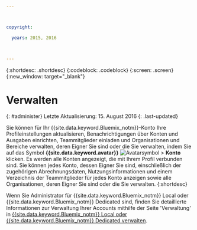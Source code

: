 ```yaml
---



copyright:

  years: 2015, 2016



---
```


{:shortdesc: .shortdesc}
{:codeblock: .codeblock}
{:screen: .screen}
{:new_window: target="_blank"}


# Verwalten
{: #administer}
Letzte Aktualisierung: 15. August 2016
{: .last-updated}

Sie können für Ihr {{site.data.keyword.Bluemix_notm}}-Konto Ihre Profileinstellungen aktualisieren, Benachrichtigungen über Konten und Ausgaben einrichten, Teammitglieder einladen und Organisationen und Bereiche verwalten, deren Eigner Sie sind oder die Sie verwalten, indem Sie auf das Symbol **{{site.data.keyword.avatar}}** ![Avatarsymbol](../icons/i-avatar-icon.svg) &gt; **Konto** klicken. Es werden alle Konten angezeigt, die mit Ihrem Profil verbunden sind. Sie können jedes Konto, dessen Eigner Sie sind, einschließlich der zugehörigen Abrechnungsdaten, Nutzungsinformationen und einem Verzeichnis der Teammitglieder für jedes Konto anzeigen sowie alle Organisationen, deren Eigner Sie sind oder die Sie verwalten.
{:shortdesc}

Wenn Sie Administrator für {{site.data.keyword.Bluemix_notm}} Local oder {{site.data.keyword.Bluemix_notm}} Dedicated sind, finden Sie detaillierte Informationen zur Verwaltung Ihrer Accounts mithilfe der Seite 'Verwaltung' in [{{site.data.keyword.Bluemix_notm}} Local oder {{site.data.keyword.Bluemix_notm}} Dedicated verwalten](index.html#mng).

